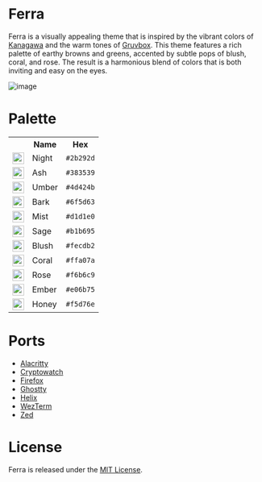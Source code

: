 # Ferra

Ferra is a visually appealing theme that is inspired by the vibrant colors of [Kanagawa](https://github.com/rebelot/kanagawa.nvim) and the warm tones of [Gruvbox](https://github.com/morhetz/gruvbox). This theme features a rich palette of earthy browns and greens, accented by subtle pops of blush, coral, and rose. The result is a harmonious blend of colors that is both inviting and easy on the eyes.

![image](https://user-images.githubusercontent.com/2248455/230400600-5374ccd0-6fb3-4935-8f36-9f38e7928768.png)

# Palette

<table>
	<tr>
		<th></th>
		<th>Name</th>
		<th>Hex</th>
	</tr>
	<tr>
		<td><img src="assets/palette/circles/night.png" height="23" width="23"/></td>
		<td>Night</td>
		<td><code>#2b292d</code></td>
	</tr>
	<tr>
		<td><img src="assets/palette/circles/ash.png" height="23" width="23"/></td>
		<td>Ash</td>
		<td><code>#383539</code></td>
	</tr>
	<tr>
		<td><img src="assets/palette/circles/umber.png" height="23" width="23"/></td>
		<td>Umber</td>
		<td><code>#4d424b</code></td>
	</tr>
	<tr>
		<td><img src="assets/palette/circles/bark.png" height="23" width="23"/></td>
		<td>Bark</td>
		<td><code>#6f5d63</code></td>
	</tr>
	<tr>
		<td><img src="assets/palette/circles/mist.png" height="23" width="23"/></td>
		<td>Mist</td>
		<td><code>#d1d1e0</code></td>
	</tr>
	<tr>
		<td><img src="assets/palette/circles/sage.png" height="23" width="23"/></td>
		<td>Sage</td>
		<td><code>#b1b695</code></td>
	</tr>
	<tr>
		<td><img src="assets/palette/circles/blush.png" height="23" width="23"/></td>
		<td>Blush</td>
		<td><code>#fecdb2</code></td>
	</tr>
	<tr>
		<td><img src="assets/palette/circles/coral.png" height="23" width="23"/></td>
		<td>Coral</td>
		<td><code>#ffa07a</code></td>
	</tr>
  	<tr>
		<td><img src="assets/palette/circles/rose.png" height="23" width="23"/></td>
		<td>Rose</td>
		<td><code>#f6b6c9</code></td>
	</tr>
  </tr>
  	<tr>
		<td><img src="assets/palette/circles/ember.png" height="23" width="23"/></td>
		<td>Ember</td>
		<td><code>#e06b75</code></td>
	</tr>
  </tr>
  	<tr>
		<td><img src="assets/palette/circles/honey.png" height="23" width="23"/></td>
		<td>Honey</td>
		<td><code>#f5d76e</code></td>
	</tr>
</table>
</details>

# Ports
- [Alacritty](./ports/alacritty)
- [Cryptowatch](https://github.com/casperstorm/ferra/tree/main/ports/cryptowatch)
- [Firefox](./ports/firefox)
- [Ghostty](./ports/ghostty)
- [Helix](https://github.com/casperstorm/ferra/tree/main/ports/helix)
- [WezTerm](https://github.com/casperstorm/ferra/tree/main/ports/wezterm)
- [Zed](./ports/zed)

# License
Ferra is released under the [MIT License](https://github.com/casperstorm/ferra/raw/main/LICENSE.md).
